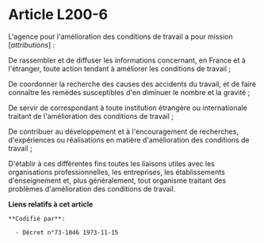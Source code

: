 # Article L200-6

L'agence pour l'amélioration des conditions de travail a pour mission [*attributions*] :

De rassembler et de diffuser les informations concernant, en France et à l'étranger, toute action tendant à améliorer les
conditions de travail ;

De coordonner la recherche des causes des accidents du travail, et de faire connaître les remèdes susceptibles d'en diminuer
le nombre et la gravité ;

De servir de correspondant à toute institution étrangère ou internationale traitant de l'amélioration des conditions de
travail ;

De contribuer au développement et à l'encouragement de recherches, d'expériences ou réalisations en matière d'amélioration
des conditions de travail ;

D'établir à ces différentes fins toutes les liaisons utiles avec les organisations professionnelles, les entreprises, les
établissements d'enseignement et, plus généralement, tout organisme traitant des problèmes d'amélioration des conditions de
travail.

**Liens relatifs à cet article**

	**Codifié par**:

	  - Décret n°73-1046 1973-11-15
